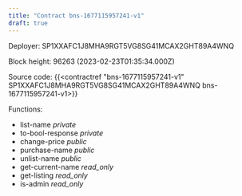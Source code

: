 ```yaml
---
title: "Contract bns-1677115957241-v1"
draft: true
---
```

Deployer: SP1XXAFC1J8MHA9RGT5VG8SG41MCAX2GHT89A4WNQ


 



Block height: 96263 (2023-02-23T01:35:34.000Z)

Source code: {{<contractref "bns-1677115957241-v1" SP1XXAFC1J8MHA9RGT5VG8SG41MCAX2GHT89A4WNQ bns-1677115957241-v1>}}

Functions:

* list-name _private_
* to-bool-response _private_
* change-price _public_
* purchase-name _public_
* unlist-name _public_
* get-current-name _read_only_
* get-listing _read_only_
* is-admin _read_only_
